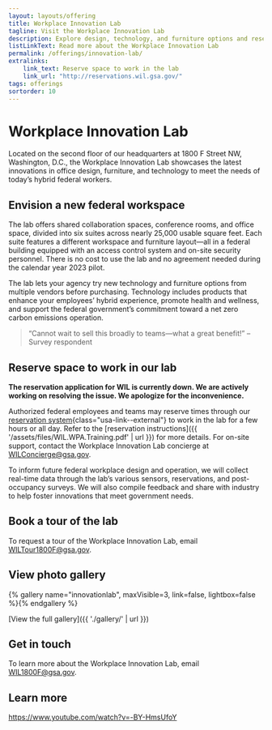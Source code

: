 ```yaml
---
layout: layouts/offering
title: Workplace Innovation Lab
tagline: Visit the Workplace Innovation Lab
description: Explore design, technology, and furniture options and reserve space to work in GSA’s headquarters in Washington, D.C.
listLinkText: Read more about the Workplace Innovation Lab
permalink: /offerings/innovation-lab/
extralinks:
    link_text: Reserve space to work in the lab
    link_url: "http://reservations.wil.gsa.gov/"
tags: offerings
sortorder: 10
---
```


# Workplace Innovation Lab

Located on the second floor of our headquarters at 1800 F Street NW, Washington, D.C., the Workplace Innovation Lab showcases the latest innovations in office design, furniture, and technology to meet the needs of today’s hybrid federal workers.

## Envision a new federal workspace

The lab offers shared collaboration spaces, conference rooms, and office space, divided into six suites across nearly 25,000 usable square feet. Each suite features a different workspace and furniture layout—all in a federal building equipped with an access control system and on-site security personnel. There is no cost to use the lab and no agreement needed during the calendar year 2023 pilot.

The lab lets your agency try new technology and furniture options from multiple vendors before purchasing. Technology includes products that enhance your employees’ hybrid experience, promote health and wellness, and support the federal government’s commitment toward a net zero carbon emissions operation.

> “Cannot wait to sell this broadly to teams—what a great benefit!” –Survey respondent

## Reserve space to work in our lab
**The reservation application for WIL is currently down. We are actively working on resolving the issue. We apologize for the inconvenience.**

Authorized federal employees and teams may reserve times through our [reservation system](http://reservations.wil.gsa.gov/){class="usa-link--external"} to work in the lab for a few hours or all day. Refer to the [reservation instructions]({{ '/assets/files/WIL.WPA.Training.pdf' | url }}) for more details. For on-site support, contact the Workplace Innovation Lab concierge at [WILConcierge@gsa.gov](mailto:WILConcierge@gsa.gov).

To inform future federal workplace design and operation, we will collect real-time data through the lab’s various sensors, reservations, and post-occupancy surveys. We will also compile feedback and share with industry to help foster innovations that meet government needs.

## Book a tour of the lab
To request a tour of the Workplace Innovation Lab, email [WILTour1800F@gsa.gov](mailto:WILTour1800F@gsa.gov).

## View photo gallery

{% gallery name="innovationlab", maxVisible=3, link=false, lightbox=false %}{% endgallery %}

[View the full gallery]({{ './gallery/' | url }})

## Get in touch
To learn more about the Workplace Innovation Lab, email [WIL1800F@gsa.gov](mailto:WIL1800F@gsa.gov).

## Learn more

https://www.youtube.com/watch?v=-BY-HmsUfoY
